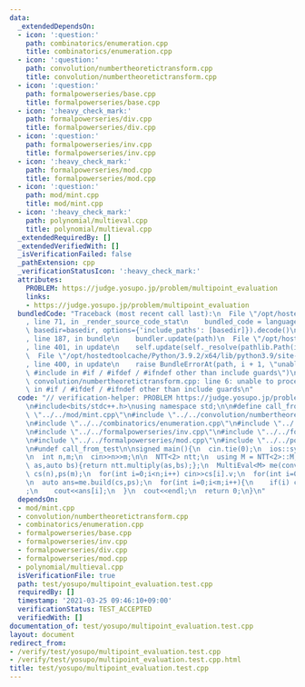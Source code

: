 ```yaml
---
data:
  _extendedDependsOn:
  - icon: ':question:'
    path: combinatorics/enumeration.cpp
    title: combinatorics/enumeration.cpp
  - icon: ':question:'
    path: convolution/numbertheoretictransform.cpp
    title: convolution/numbertheoretictransform.cpp
  - icon: ':question:'
    path: formalpowerseries/base.cpp
    title: formalpowerseries/base.cpp
  - icon: ':heavy_check_mark:'
    path: formalpowerseries/div.cpp
    title: formalpowerseries/div.cpp
  - icon: ':question:'
    path: formalpowerseries/inv.cpp
    title: formalpowerseries/inv.cpp
  - icon: ':heavy_check_mark:'
    path: formalpowerseries/mod.cpp
    title: formalpowerseries/mod.cpp
  - icon: ':question:'
    path: mod/mint.cpp
    title: mod/mint.cpp
  - icon: ':heavy_check_mark:'
    path: polynomial/multieval.cpp
    title: polynomial/multieval.cpp
  _extendedRequiredBy: []
  _extendedVerifiedWith: []
  _isVerificationFailed: false
  _pathExtension: cpp
  _verificationStatusIcon: ':heavy_check_mark:'
  attributes:
    PROBLEM: https://judge.yosupo.jp/problem/multipoint_evaluation
    links:
    - https://judge.yosupo.jp/problem/multipoint_evaluation
  bundledCode: "Traceback (most recent call last):\n  File \"/opt/hostedtoolcache/Python/3.9.2/x64/lib/python3.9/site-packages/onlinejudge_verify/documentation/build.py\"\
    , line 71, in _render_source_code_stat\n    bundled_code = language.bundle(stat.path,\
    \ basedir=basedir, options={'include_paths': [basedir]}).decode()\n  File \"/opt/hostedtoolcache/Python/3.9.2/x64/lib/python3.9/site-packages/onlinejudge_verify/languages/cplusplus.py\"\
    , line 187, in bundle\n    bundler.update(path)\n  File \"/opt/hostedtoolcache/Python/3.9.2/x64/lib/python3.9/site-packages/onlinejudge_verify/languages/cplusplus_bundle.py\"\
    , line 401, in update\n    self.update(self._resolve(pathlib.Path(included), included_from=path))\n\
    \  File \"/opt/hostedtoolcache/Python/3.9.2/x64/lib/python3.9/site-packages/onlinejudge_verify/languages/cplusplus_bundle.py\"\
    , line 400, in update\n    raise BundleErrorAt(path, i + 1, \"unable to process\
    \ #include in #if / #ifdef / #ifndef other than include guards\")\nonlinejudge_verify.languages.cplusplus_bundle.BundleErrorAt:\
    \ convolution/numbertheoretictransform.cpp: line 6: unable to process #include\
    \ in #if / #ifdef / #ifndef other than include guards\n"
  code: "// verification-helper: PROBLEM https://judge.yosupo.jp/problem/multipoint_evaluation\n\
    \n#include<bits/stdc++.h>\nusing namespace std;\n\n#define call_from_test\n#include\
    \ \"../../mod/mint.cpp\"\n#include \"../../convolution/numbertheoretictransform.cpp\"\
    \n#include \"../../combinatorics/enumeration.cpp\"\n#include \"../../formalpowerseries/base.cpp\"\
    \n#include \"../../formalpowerseries/inv.cpp\"\n#include \"../../formalpowerseries/div.cpp\"\
    \n#include \"../../formalpowerseries/mod.cpp\"\n#include \"../../polynomial/multieval.cpp\"\
    \n#undef call_from_test\n\nsigned main(){\n  cin.tie(0);\n  ios::sync_with_stdio(0);\n\
    \n  int n,m;\n  cin>>n>>m;\n\n  NTT<2> ntt;\n  using M = NTT<2>::M;\n  auto conv=[&](auto\
    \ as,auto bs){return ntt.multiply(as,bs);};\n  MultiEval<M> me(conv);\n\n  vector<M>\
    \ cs(n),ps(m);\n  for(int i=0;i<n;i++) cin>>cs[i].v;\n  for(int i=0;i<m;i++) cin>>ps[i].v;\n\
    \n  auto ans=me.build(cs,ps);\n  for(int i=0;i<m;i++){\n    if(i) cout<<\" \"\
    ;\n    cout<<ans[i];\n  }\n  cout<<endl;\n  return 0;\n}\n"
  dependsOn:
  - mod/mint.cpp
  - convolution/numbertheoretictransform.cpp
  - combinatorics/enumeration.cpp
  - formalpowerseries/base.cpp
  - formalpowerseries/inv.cpp
  - formalpowerseries/div.cpp
  - formalpowerseries/mod.cpp
  - polynomial/multieval.cpp
  isVerificationFile: true
  path: test/yosupo/multipoint_evaluation.test.cpp
  requiredBy: []
  timestamp: '2021-03-25 09:46:10+09:00'
  verificationStatus: TEST_ACCEPTED
  verifiedWith: []
documentation_of: test/yosupo/multipoint_evaluation.test.cpp
layout: document
redirect_from:
- /verify/test/yosupo/multipoint_evaluation.test.cpp
- /verify/test/yosupo/multipoint_evaluation.test.cpp.html
title: test/yosupo/multipoint_evaluation.test.cpp
---
```

